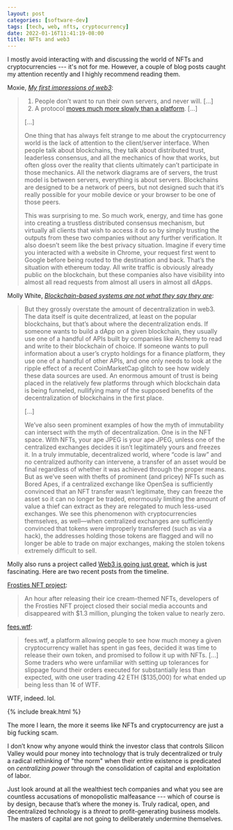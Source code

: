 ```yaml
---
layout: post
categories: [software-dev]
tags: [tech, web, nfts, cryptocurrency]
date: 2022-01-16T11:41:19-08:00
title: NFTs and web3
---
```


I mostly avoid interacting with and discussing the world of NFTs and cryptocurrencies --- it's not for me. However, a couple of blog posts caught my attention recently and I highly recommend reading them.

<!--excerpt-->

Moxie, [*My first impressions of web3*](https://moxie.org/2022/01/07/web3-first-impressions.html):

> 1. People don’t want to run their own servers, and never will. [...]
> 2. A protocol [moves much more slowly than a platform](https://signal.org/blog/the-ecosystem-is-moving/). [...]
>
> [...]
>
> One thing that has always felt strange to me about the cryptocurrency world is the lack of attention to the client/server interface. When people talk about blockchains, they talk about distributed trust, leaderless consensus, and all the mechanics of how that works, but often gloss over the reality that clients ultimately can’t participate in those mechanics. All the network diagrams are of servers, the trust model is between servers, everything is about servers. Blockchains are designed to be a network of peers, but not designed such that it’s really possible for your mobile device or your browser to be one of those peers.
>
> This was surprising to me. So much work, energy, and time has gone into creating a trustless distributed consensus mechanism, but virtually all clients that wish to access it do so by simply trusting the outputs from these two companies without any further verification. It also doesn’t seem like the best privacy situation. Imagine if every time you interacted with a website in Chrome, your request first went to Google before being routed to the destination and back. That’s the situation with ethereum today. All write traffic is obviously already public on the blockchain, but these companies also have visibility into almost all read requests from almost all users in almost all dApps.

Molly White, [*Blockchain-based systems are not what they say they are*](https://blog.mollywhite.net/blockchains-are-not-what-they-say/):

> But they grossly overstate the amount of decentralization in web3. The data itself is quite decentralized, at least on the popular blockchains, but that’s about where the decentralization ends. If someone wants to build a dApp on a given blockchain, they usually use one of a handful of APIs built by companies like Alchemy to read and write to their blockchain of choice. If someone wants to pull information about a user’s crypto holdings for a finance platform, they use one of a handful of other APIs, and one only needs to look at the ripple effect of a recent CoinMarketCap glitch to see how widely these data sources are used. An enormous amount of trust is being placed in the relatively few platforms through which blockchain data is being funneled, nullifying many of the supposed benefits of the decentralization of blockchains in the first place.
>
> [...]
>
> We’ve also seen prominent examples of how the myth of immutability can intersect with the myth of decentralization. One is in the NFT space. With NFTs, your ape JPEG is your ape JPEG, unless one of the centralized exchanges decides it isn’t legitimately yours and freezes it. In a truly immutable, decentralized world, where “code is law” and no centralized authority can intervene, a transfer of an asset would be final regardless of whether it was achieved through the proper means. But as we’ve seen with thefts of prominent (and pricey) NFTs such as Bored Apes, if a centralized exchange like OpenSea is sufficiently convinced that an NFT transfer wasn’t legitimate, they can freeze the asset so it can no longer be traded, enormously limiting the amount of value a thief can extract as they are relegated to much less-used exchanges. We see this phenomenon with cryptocurrencies themselves, as well—when centralized exchanges are sufficiently convinced that tokens were improperly transferred (such as via a hack), the addresses holding those tokens are flagged and will no longer be able to trade on major exchanges, making the stolen tokens extremely difficult to sell.

Molly also runs a project called [Web3 is going just great](https://web3isgoinggreat.com), which is just fascinating. Here are two recent posts from the timeline.

[Frosties NFT project](https://web3isgoinggreat.com?id=2022-01-09-1):

> An hour after releasing their ice cream-themed NFTs, developers of the Frosties NFT project closed their social media accounts and disappeared with $1.3 million, plunging the token value to nearly zero.

[fees.wtf](https://web3isgoinggreat.com?id=2022-01-13-0):

> fees.wtf, a platform allowing people to see how much money a given cryptocurrency wallet has spent in gas fees, decided it was time to release their own token, and promised to follow it up with NFTs. [...] Some traders who were unfamiliar with setting up tolerances for slippage found their orders executed for substantially less than expected, with one user trading 42 ETH ($135,000) for what ended up being less than 1¢ of WTF.

WTF, indeed. lol.

{% include break.html %}

The more I learn, the more it seems like NFTs and cryptocurrency are just a big fucking scam.

I don’t know why anyone would think the investor class that controls Silicon Valley would pour money into technology that is truly decentralized or truly a radical rethinking of "the norm" when their entire existence is predicated on _centralizing power_ through the consolidation of capital and exploitation of labor.

Just look around at all the wealthiest tech companies and what you see are countless accusations of monopolistic malfeasance --- which of course is by design, because that’s where the money is. Truly radical, open, and decentralized technology is a _threat_ to profit-generating business models. The masters of capital are not going to deliberately undermine themselves.
